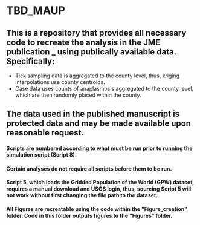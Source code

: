 # TBD_MAUP

## This is a repository that provides all necessary code to recreate the analysis in the JME publication _ using **publically available** data. Specifically:

- Tick sampling data is aggregated to the county level, thus, kriging interpolations use county centroids.
- Case data uses counts of anaplasmosis aggregated to the county level, which are then randomly placed within the county.

## The data used in the published manuscript is protected data and may be made available upon reasonable request.

#### Scripts are numbered according to what must be run **prior** to running the simulation script (Script 8).
#### Certain analyses do not require all scripts before them to be run. 

#### Script 5, which loads the Gridded Population of the World (GPW) dataset, requires a manual download and USGS login, thus, sourcing Script 5 will not work without first changing the file path to the dataset.

#### All Figures are recreatable using the code within the "Figure_creation" folder. Code in this folder outputs figures to the "Figures" folder.
